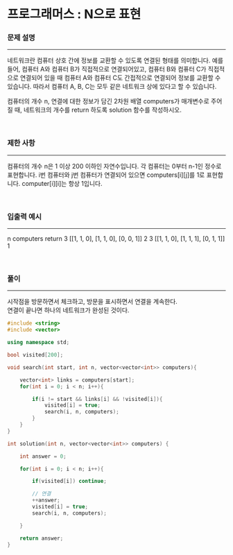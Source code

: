 프로그래머스 : N으로 표현
=============

### 문제 설명
***
네트워크란 컴퓨터 상호 간에 정보를 교환할 수 있도록 연결된 형태를 의미합니다. 예를 들어, 컴퓨터 A와 컴퓨터 B가 직접적으로 연결되어있고, 컴퓨터 B와 컴퓨터 C가 직접적으로 연결되어 있을 때 컴퓨터 A와 컴퓨터 C도 간접적으로 연결되어 정보를 교환할 수 있습니다. 따라서 컴퓨터 A, B, C는 모두 같은 네트워크 상에 있다고 할 수 있습니다.

컴퓨터의 개수 n, 연결에 대한 정보가 담긴 2차원 배열 computers가 매개변수로 주어질 때, 네트워크의 개수를 return 하도록 solution 함수를 작성하시오.


<br>

### 제한 사항
***

컴퓨터의 개수 n은 1 이상 200 이하인 자연수입니다.
각 컴퓨터는 0부터 n-1인 정수로 표현합니다.
i번 컴퓨터와 j번 컴퓨터가 연결되어 있으면 computers[i][j]를 1로 표현합니다.
computer[i][i]는 항상 1입니다.

<br>

### 입출력 예시
***

n computers	return
3	\[[1, 1, 0], [1, 1, 0], [0, 0, 1]]	2
3	\[[1, 1, 0], [1, 1, 1], [0, 1, 1]]	1

<br>

### 풀이
***

시작점을 방문하면서 체크하고, 방문을 표시하면서 연결을 계속한다.  
연결이 끝나면 하나의 네트워크가 완성된 것이다.  



``` c++
#include <string>
#include <vector>

using namespace std;

bool visited[200];

void search(int start, int n, vector<vector<int>> computers){

    vector<int> links = computers[start];
    for(int i = 0; i < n; i++){

        if(i != start && links[i] && !visited[i]){
            visited[i] = true;
            search(i, n, computers);
        }
    }
}

int solution(int n, vector<vector<int>> computers) {

    int answer = 0;

    for(int i = 0; i < n; i++){

        if(visited[i]) continue;

        // 연결
        ++answer;
        visited[i] = true;
        search(i, n, computers);

    }

    return answer;
}

```
